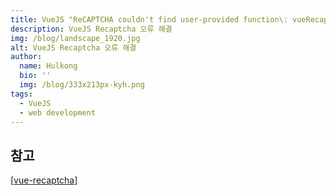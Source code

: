 ```yaml
---
title: VueJS "ReCAPTCHA couldn't find user-provided function\: vueRecaptchaApiLoaded
description: VueJS Recaptcha 오류 해결
img: /blog/landscape_1920.jpg
alt: VueJS Recaptcha 오류 해결
author:
  name: Hulkong
  bio: ''
  img: /blog/333x213px-kyh.png
tags:
  - VueJS
  - web development
---
```


## 참고

[[vue-recaptcha](https://developer.aliyun.com/mirror/npm/package/vue-recaptcha)]
